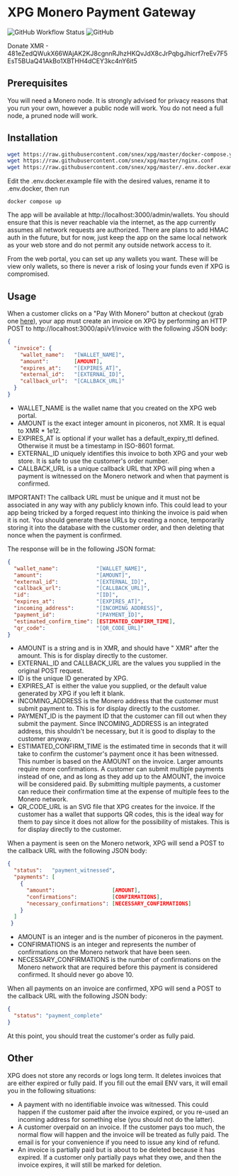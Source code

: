 # XPG Monero Payment Gateway
![GitHub Workflow Status](https://img.shields.io/github/actions/workflow/status/snex/xpg/rubyonrails.yml)
![GitHub](https://img.shields.io/github/license/snex/xpg)

Donate XMR - 481eZedQWukX66WAjAK2KJ8cgnnRJhzHKQvJdX8cJrPqbgJhicrf7reEv7F5EsT5BUaQ41AkBo1XBTHH4dCEY3kc4nY6it5

## Prerequisites
You will need a Monero node. It is strongly advised for privacy reasons that you run your own, however a public node will work. You do not need a full node, a pruned node will work.

## Installation
```bash
wget https://raw.githubusercontent.com/snex/xpg/master/docker-compose.yml
wget https://raw.githubusercontent.com/snex/xpg/master/nginx.conf
wget https://raw.githubusercontent.com/snex/xpg/master/.env.docker.example
```

Edit the .env.docker.example file with the desired values, rename it to .env.docker, then run
```
docker compose up
```

The app will be available at http://localhost:3000/admin/wallets. You should ensure that this is never reachable via the internet, as the app currently assumes all network requests are authorized. There are plans to add HMAC auth in the future, but for now, just keep the app on the same local network as your web store and do not permit any outside network access to it.

From the web portal, you can set up any wallets you want. These will be view only wallets, so there is never a risk of losing your funds even if XPG is compromised.

## Usage
When a customer clicks on a "Pay With Monero" button at checkout (grab one [here](https://www.themonera.art/2017/09/22/monero-promotional-graphics-badges-and-stickers-for-websites/)), your app must create an invoice on XPG by performing an HTTP POST to http://localhost:3000/api/v1/invoice with the following JSON body:
```json
{
  "invoice": {
    "wallet_name":   "[WALLET_NAME]",
    "amount":        [AMOUNT],
    "expires_at":    "[EXPIRES_AT]",
    "external_id":   "[EXTERNAL_ID]",
    "callback_url":  "[CALLBACK_URL]"
  }
}
```
* WALLET_NAME is the wallet name that you created on the XPG web portal.
* AMOUNT is the exact integer amount in piconeros, not XMR. It is equal to XMR * 1e12.
* EXPIRES_AT is optional if your wallet has a default_expiry_ttl defined. Otherwise it must be a timestamp in ISO-8601 format.
* EXTERNAL_ID uniquely identifies this invoice to both XPG and your web store. It is safe to use the customer's order number.
* CALLBACK_URL is a unique callback URL that XPG will ping when a payment is witnessed on the Monero network and when that payment is confirmed.

IMPORTANT! The callback URL must be unique and it must not be associated in any way with any publicly known info. This could lead to your app being tricked by a forged request into thinking the invoice is paid when it is not. You should generate these URLs by creating a nonce, temporarily storing it into the database with the customer order, and then deleting that nonce when the payment is confirmed.

The response will be in the following JSON format:
```json
{
  "wallet_name":            "[WALLET_NAME]",
  "amount":                 "[AMOUNT]",
  "external_id":            "[EXTERNAL_ID]",
  "callback_url":           "[CALLBACK_URL]",
  "id":                     "[ID]",
  "expires_at":             "[EXPIRES_AT]",
  "incoming_address":       "[INCOMING_ADDRESS]",
  "payment_id":             "[PAYMENT_ID]",
  "estimated_confirm_time": [ESTIMATED_CONFIRM_TIME],
  "qr_code":                "[QR_CODE_URL]"
}
```
* AMOUNT is a string and is in XMR, and should have " XMR" after the amount. This is for display directly to the customer.
* EXTERNAL_ID and CALLBACK_URL are the values you supplied in the original POST request.
* ID is the unique ID generated by XPG.
* EXPIRES_AT is either the value you supplied, or the default value generated by XPG if you left it blank.
* INCOMING_ADDRESS is the Monero address that the customer must submit payment to. This is for display directly to the customer.
* PAYMENT_ID is the payment ID that the customer can fill out when they submit the payment. Since INCOMING_ADDRESS is an integrated address, this shouldn't be necessary, but it is good to display to the customer anyway.
* ESTIMATED_CONFIRM_TIME is the estimated time in seconds that it will take to confirm the customer's payment once it has been witnessed. This number is based on the AMOUNT on the invoice. Larger amounts require more confirmations. A customer can submit multiple payments instead of one, and as long as they add up to the AMOUNT, the invoice will be considered paid. By submitting multiple payments, a customer can reduce their confirmation time at the expense of multiple fees to the Monero network.
* QR_CODE_URL is an SVG file that XPG creates for the invoice. If the customer has a wallet that supports QR codes, this is the ideal way for them to pay since it does not allow for the possibility of mistakes. This is for display directly to the customer.

When a payment is seen on the Monero network, XPG will send a POST to the callback URL with the following JSON body:
```json
{
  "status":   "payment_witnessed",
  "payments": [
    {
      "amount":                  [AMOUNT],
      "confirmations":           [CONFIRMATIONS],
      "necessary_confirmations": [NECESSARY_CONFIRMATIONS]
    }
  ]
 }
```
* AMOUNT is an integer and is the number of piconeros in the payment.
* CONFIRMATIONS is an integer and represents the number of confirmations on the Monero network that have been seen.
* NECESSARY_CONFIRMATIONS is the number of confirmations on the Monero network that are required before this payment is considered confirmed. It should never go above 10.

When all payments on an invoice are confirmed, XPG will send a POST to the callback URL with the following JSON body:
```json
{
  "status": "payment_complete"
}
```
At this point, you should treat the customer's order as fully paid.

## Other
XPG does not store any records or logs long term. It deletes invoices that are either expired or fully paid. If you fill out the email ENV vars, it will email you in the following situations:

* A payment with no identifiable invoice was witnessed. This could happen if the customer paid after the invoice expired, or you re-used an incoming address for something else (you should not do the latter).
* A customer overpaid on an invoice. If the customer pays too much, the normal flow will happen and the invoice will be treated as fully paid. The email is for your convenience if you need to issue any kind of refund.
* An invoice is partially paid but is about to be deleted because it has expired. If a customer only partially pays what they owe, and then the invoice expires, it will still be marked for deletion.
